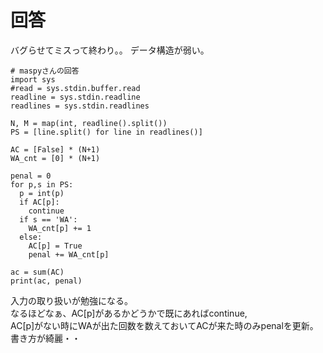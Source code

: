 # 回答

バグらせてミスって終わり。。
データ構造が弱い。

```
# maspyさんの回答
import sys
#read = sys.stdin.buffer.read
readline = sys.stdin.readline
readlines = sys.stdin.readlines

N, M = map(int, readline().split())
PS = [line.split() for line in readlines()]

AC = [False] * (N+1)
WA_cnt = [0] * (N+1)

penal = 0
for p,s in PS:
  p = int(p)
  if AC[p]:
    continue
  if s == 'WA':
    WA_cnt[p] += 1
  else:
    AC[p] = True
    penal += WA_cnt[p]

ac = sum(AC)
print(ac, penal)
```

入力の取り扱いが勉強になる。  
なるほどなぁ、AC[p]があるかどうかで既にあればcontinue,  
AC[p]がない時にWAが出た回数を数えておいてACが来た時のみpenalを更新。  
書き方が綺麗・・

